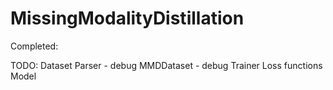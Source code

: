 # MissingModalityDistillation

Completed:

TODO:
Dataset Parser - debug
MMDDataset     - debug
Trainer
Loss functions
Model 
